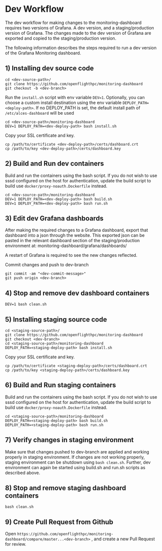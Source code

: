 
# Dev Workflow

The dev workflow for making changes to the monitoring-dashboard requires two versions of Grafana. A dev version, and a staging/production version of Grafana. The changes made to the dev version of Grafana are exported and copied to the staging/production version.

The following information describes the steps required to run a dev version of the Grafana Monitoring dashboard. 

## 1) Installing dev source code
```
cd <dev-source-path>/
git clone https://github.com/openflighthpc/monitoring-dashboard
git checkout -b <dev-branch>
```

Run the `install.sh` script with env variable `DEV=1`. Optionally, you can choose a custom install destination using the env variable `DEPLOY_PATH=<deploy-path>`. If no DEPLOY_PATH is set, the default install path of `/etc/alces-dashboard` will be used

```
cd <dev-source-path>/monitoring-dashboard
DEV=1 DEPLOY_PATH=<dev-deploy-path> bash install.sh
```

Copy your SSL certificate and key.
```
cp /path/to/certificate <dev-deploy-path>/certs/dashboard.crt
cp /path/to/key <dev-deploy-path>/certs/dashboard.key
```

## 2) Build and Run dev containers
Build and run the containers using the bash script. If you do not wish to use sssd configured on the host for authentication, update the build script to build use `docker/proxy-noauth.Dockerfile` instead. 
```
cd <dev-source-path>/monitoring-dashboard
DEV=1 DEPLOY_PATH=<dev-deploy-path> bash build.sh
DEV=1 DEPLOY_PATH=<dev-deploy-path> bash run.sh
```

## 3) Edit dev Grafana dashboards
After making the required changes to a Grafana dashboard, export that dashboard into a json through the website. This exported json can be pasted in the relevant dashboard section of the staging/production environment at: monitoring-dashboard/grafana/dashboards/

A restart of Grafana is required to see the new changes reflected.

Commit changes and push to dev-branch
```
git commit -am "<dev-commit-message>"
git push origin <dev-branch>
```

## 4) Stop and remove dev dashboard containers
```
DEV=1 bash clean.sh
```

## 5) Installing staging source code
```
cd <staging-source-path>/
git clone https://github.com/openflighthpc/monitoring-dashboard
git checkout <dev-branch>
cd <staging-source-path>/monitoring-dashboard
DEPLOY_PATH=<staging-deploy-path> bash install.sh
```

Copy your SSL certificate and key.
```
cp /path/to/certificate <staging-deploy-path>/certs/dashboard.crt
cp /path/to/key <staging-deploy-path>/certs/dashboard.key
```

## 6) Build and Run staging containers
Build and run the containers using the bash script. If you do not wish to use sssd configured on the host for authentication, update the build script to build use `docker/proxy-noauth.Dockerfile` instead. 
```
cd <staging-source-path>/monitoring-dashboard
DEPLOY_PATH=<staging-deploy-path> bash build.sh
DEPLOY_PATH=<staging-deploy-path> bash run.sh
```

## 7) Verify changes in staging environment
Make sure that changes pushed to dev-branch are applied and working properly in staging environment. If changes are not working properly, staging environment can be shutdown using `bash clean.sh`. Further, dev environment can again be started using build.sh and run.sh scripts as described above.

## 8) Stop and remove staging dashboard containers
```
bash clean.sh
```

## 9) Create Pull Request from Github
Open `https://github.com/openflighthpc/monitoring-dashboard/compare/master...<dev-branch>` , and create a new Pull Request for review.
